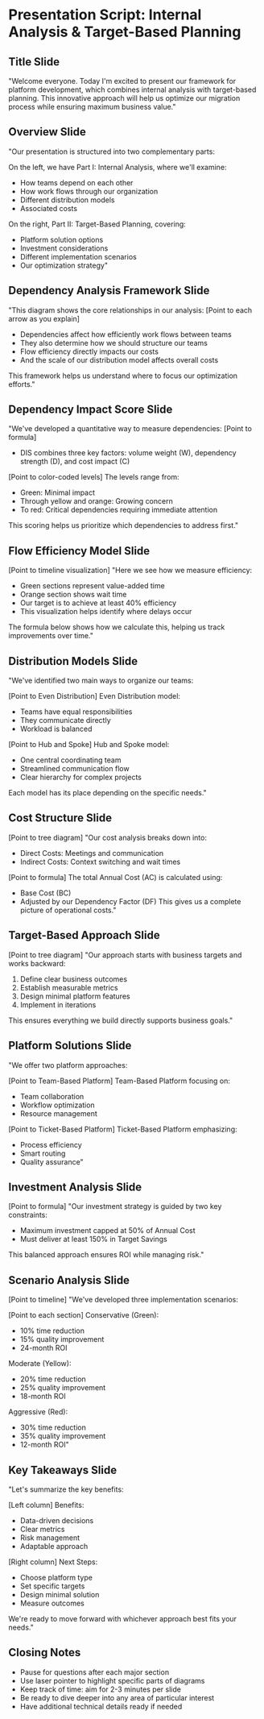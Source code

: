 # Presentation Script: Internal Analysis & Target-Based Planning

## Title Slide
"Welcome everyone. Today I'm excited to present our framework for platform development, which combines internal analysis with target-based planning. This innovative approach will help us optimize our migration process while ensuring maximum business value."

## Overview Slide
"Our presentation is structured into two complementary parts:

On the left, we have Part I: Internal Analysis, where we'll examine:
- How teams depend on each other
- How work flows through our organization
- Different distribution models
- Associated costs

On the right, Part II: Target-Based Planning, covering:
- Platform solution options
- Investment considerations
- Different implementation scenarios
- Our optimization strategy"

## Dependency Analysis Framework Slide
"This diagram shows the core relationships in our analysis:
[Point to each arrow as you explain]
- Dependencies affect how efficiently work flows between teams
- They also determine how we should structure our teams
- Flow efficiency directly impacts our costs
- And the scale of our distribution model affects overall costs

This framework helps us understand where to focus our optimization efforts."

## Dependency Impact Score Slide
"We've developed a quantitative way to measure dependencies:
[Point to formula]
- DIS combines three key factors: volume weight (W), dependency strength (D), and cost impact (C)

[Point to color-coded levels]
The levels range from:
- Green: Minimal impact
- Through yellow and orange: Growing concern
- To red: Critical dependencies requiring immediate attention

This scoring helps us prioritize which dependencies to address first."

## Flow Efficiency Model Slide
[Point to timeline visualization]
"Here we see how we measure efficiency:
- Green sections represent value-added time
- Orange section shows wait time
- Our target is to achieve at least 40% efficiency
- This visualization helps identify where delays occur

The formula below shows how we calculate this, helping us track improvements over time."

## Distribution Models Slide
"We've identified two main ways to organize our teams:

[Point to Even Distribution]
Even Distribution model:
- Teams have equal responsibilities
- They communicate directly
- Workload is balanced

[Point to Hub and Spoke]
Hub and Spoke model:
- One central coordinating team
- Streamlined communication flow
- Clear hierarchy for complex projects

Each model has its place depending on the specific needs."

## Cost Structure Slide
[Point to tree diagram]
"Our cost analysis breaks down into:
- Direct Costs: Meetings and communication
- Indirect Costs: Context switching and wait times

[Point to formula]
The total Annual Cost (AC) is calculated using:
- Base Cost (BC)
- Adjusted by our Dependency Factor (DF)
This gives us a complete picture of operational costs."

## Target-Based Approach Slide
[Point to tree diagram]
"Our approach starts with business targets and works backward:
1. Define clear business outcomes
2. Establish measurable metrics
3. Design minimal platform features
4. Implement in iterations

This ensures everything we build directly supports business goals."

## Platform Solutions Slide
"We offer two platform approaches:

[Point to Team-Based Platform]
Team-Based Platform focusing on:
- Team collaboration
- Workflow optimization
- Resource management

[Point to Ticket-Based Platform]
Ticket-Based Platform emphasizing:
- Process efficiency
- Smart routing
- Quality assurance"

## Investment Analysis Slide
[Point to formula]
"Our investment strategy is guided by two key constraints:
- Maximum investment capped at 50% of Annual Cost
- Must deliver at least 150% in Target Savings

This balanced approach ensures ROI while managing risk."

## Scenario Analysis Slide
[Point to timeline]
"We've developed three implementation scenarios:

[Point to each section]
Conservative (Green):
- 10% time reduction
- 15% quality improvement
- 24-month ROI

Moderate (Yellow):
- 20% time reduction
- 25% quality improvement
- 18-month ROI

Aggressive (Red):
- 30% time reduction
- 35% quality improvement
- 12-month ROI"

## Key Takeaways Slide
"Let's summarize the key benefits:

[Left column]
Benefits:
- Data-driven decisions
- Clear metrics
- Risk management
- Adaptable approach

[Right column]
Next Steps:
- Choose platform type
- Set specific targets
- Design minimal solution
- Measure outcomes

We're ready to move forward with whichever approach best fits your needs."

## Closing Notes
- Pause for questions after each major section
- Use laser pointer to highlight specific parts of diagrams
- Keep track of time: aim for 2-3 minutes per slide
- Be ready to dive deeper into any area of particular interest
- Have additional technical details ready if needed
``` 